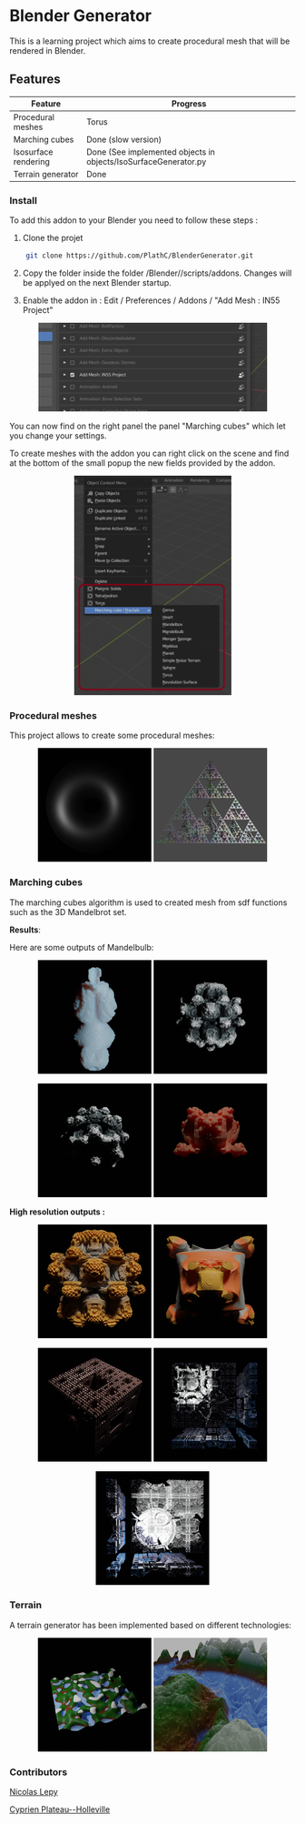 # Blender Generator

This is a learning project which aims to create procedural mesh that will be rendered in Blender.

## Features

| Feature               | Progress                                                       |
|-----------------------|----------------------------------------------------------------|
| Procedural meshes     | Torus                                                          |
| Marching cubes        | Done (slow version)                                            |
| Isosurface rendering  | Done (See implemented objects in objects/IsoSurfaceGenerator.py|
| Terrain generator     | Done                                                           |

### Install

To add this addon to your Blender you need to follow these steps :

1. Clone the projet 

```sh
	git clone https://github.com/PlathC/BlenderGenerator.git
```

2. Copy the folder inside the folder <PathToBlenderInstall>/Blender/<Version>/scripts/addons. Changes 
will be applyed on the next Blender startup.

3. Enable the addon in : Edit / Preferences / Addons / "Add Mesh : IN55 Project"

<p align="center">
	<img src="output/tuto2.png" alt="Enable"/>
</p>

You can now find on the right panel the panel "Marching cubes" which let you change your settings.

To create meshes with the addon you can right click on the scene and find at the bottom of the small popup
the new fields provided by the addon.

<p align="center">
	<img src="output/tuto.png" alt="AddonPopup"/>
</p>

### Procedural meshes

This project allows to create some procedural meshes:

<p align="center">
	<img src="output/Resized/TorusPP1.png" alt="Torus"/> <img src="output/Resized/Tetahedron.png" alt="Tetahedron"/>
</p>

### Marching cubes

The marching cubes algorithm is used to created mesh from sdf functions such as the 3D Mandelbrot
set.

__Results__:

Here are some outputs of Mandelbulb:


<p align="center">
	<img src="output/Resized/Mandelbrot.png" alt="Mandelbulb"/> <img src="output/Resized/Mandelbrot2.png" alt="Mandelbulb"/>
</p>


<p align="center">
	<img src="output/Resized/Mandelbrot3.png" alt="Mandelbulb"/> <img src="output/Resized/Mandelbulb4.png" alt="Mandelbulb"/>
</p>

__High resolution outputs :__

<p align="center">
	<img src="output/Resized/MandelbulbHighRes.png" alt="MandelbulbHighRes"/> <img src="output/Resized/MandelbulbHighRes1.png" alt="MandelbulbHighRes"/> 
</p>

<p align="center">
	<img src="output/Resized/MengerSponge.png" alt="MengerSponge"/> <img src="output/Resized/Mandelbox.png" alt="Mandelbox"/> 
</p>

<p align="center">
	<img src="output/Resized/Mandelbox1.png" alt="Mandelbox"/> 
</p>

### Terrain 

A terrain generator has been implemented based on different technologies:

<p align="center">
	<img src="output/Resized/NoiseTerrain.png" alt="NoiseTerrain"/> <img src="output/Resized/Map.png" alt="NoiseTerrain"/> 
</p>

### Contributors

[Nicolas Lepy](https://github.com/nicolasLepy)

[Cyprien Plateau--Holleville](https://github.com/PlathC)

